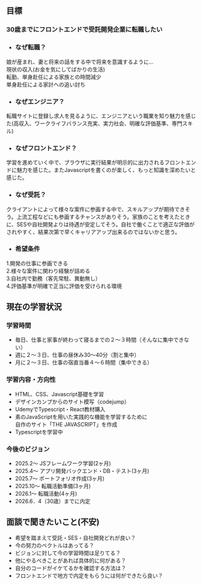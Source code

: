 ## 目標
### 30歳までにフロントエンドで受託開発企業に転職したい
- ### なぜ転職？
娘が産まれ、妻と将来の話をする中で将来を意識するように…<br>
現状の収入(お金を気にしてばかりの生活)<br>
転勤、単身赴任による家族との時間減少<br>
単身赴任による家計への追い討ち

- ### なぜエンジニア？
転職サイトに登録し求人を見るように、エンジニアという職業を知り魅力を感じた(高収入、ワークライフバランス充実、実力社会、明確な評価基準、専門スキル)<br>


- ### なぜフロントエンド？
学習を進めていく中で、ブラウザに実行結果が明示的に出力されるフロントエンドに魅力を感じた。またJavascriptを書くのが楽しく、もっと知識を深めたいと感じた。

- ### なぜ受託？
クライアントによって様々な案件に参画する中で、スキルアップが期待できそう。上流工程などにも参画するチャンスがありそう。家族のことを考えたときに、SESや自社開発よりは待遇が安定してそう。自社で働くことで適正な評価がされやすく、結果次第で早くキャリアアップ出来るのではないかと思う。

- ### 希望条件
1.開発の仕事に参画できる<br>
2.様々な案件に関わり経験が詰める<br>
3.自社内で勤務（客先常駐、異動無し）<br>
4.評価基準が明確で正当に評価を受けられる環境<br>

## 現在の学習状況
### 学習時間
- 毎日、仕事と家事が終わって寝るまでの２～３時間（そんなに集中できない）
- 週に２～３日、仕事の昼休み30～40分（割と集中）
- 月に２～３日、仕事の宿直当番４～６時間（集中できる）
### 学習内容・方向性
- HTML、CSS、Javascript基礎を学習
- デザインカンプからのサイト模写（codejump）
- UdemyでTypescript・React教材購入
- 素のJavaScriptを用いた実践的な機能を学習するために<br>自作のサイト「THE JAVASCRIPT」を作成
- Typescriptを学習中

### 今後のビジョン
- 2025.2〜 JSフレームワーク学習(2ヶ月)
- 2025.4〜 アプリ開発バックエンド・DB・テスト(3ヶ月)
- 2025.7〜 ポートフォリオ作成(3ヶ月)
- 2025.10〜 転職活動準備(3ヶ月)
- 2026.1〜 転職活動(4ヶ月)
- 2026.6．4（30歳）までに内定

## 面談で聞きたいこと(不安)
- 希望を踏まえて受託・SES・自社開発どれが良い？
- 今の努力のベクトルはあってる？
- ビジョンに対して今の学習時間は足りてる？
- 他にやるべきことがあれば具体的に何がある？
- 自分のコードがイケてるかを確認する方法は？
- フロントエンドで地方で内定をもらうには何ができたら良い？